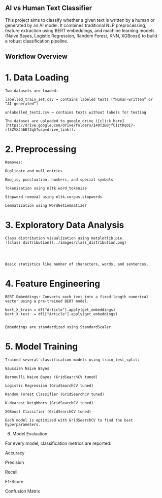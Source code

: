 ## AI vs Human Text Classifier

This project aims to classify whether a given text is written by a human or generated by an AI model.
It combines traditional NLP preprocessing, feature extraction using BERT embeddings, and machine learning models (Naive Bayes, Logistic Regression, Random Forest, KNN, XGBoost) to build a robust classification pipeline.

## Workflow Overview
# 1. Data Loading

    Two datasets are loaded:

    labelled_train_set.csv → contains labeled texts (“Human-written” or “AI-generated”)

    unlabelled_test2.csv → contains texts without labels for testing

    The dataset are uploaded to google drive ([click here](https://drive.google.com/drive/folders/148T2B8jfCIztRq0I7-rfSZVXJ46Bf2q5?usp=drive_link)).

# 2. Preprocessing

    Removes:

    Duplicate and null entries

    Emojis, punctuation, numbers, and special symbols

    Tokenization using nltk.word_tokenize

    Stopword removal using nltk.corpus.stopwords

    Lemmatization using WordNetLemmatizer

# 3. Exploratory Data Analysis

    Class distribution visualization using matplotlib.pie.
    ![class distribution](../images/class_distribution.png)

    


    Basic statistics like number of characters, words, and sentences.

# 4. Feature Engineering

    BERT Embeddings: Converts each text into a fixed-length numerical vector using a pre-trained BERT model.

    bert_X_train = df["Article"].apply(get_embeddings)
    bert_X_test  = df1["Article"].apply(get_embeddings)


    Embeddings are standardized using StandardScaler.

# 5. Model Training

    Trained several classification models using train_test_split:

    Gaussian Naive Bayes

    Bernoulli Naive Bayes (GridSearchCV tuned)

    Logistic Regression (GridSearchCV tuned)

    Random Forest Classifier (GridSearchCV tuned)

    K-Nearest Neighbors (GridSearchCV tuned)

    XGBoost Classifier (GridSearchCV tuned)

    Each model is optimized with GridSearchCV to find the best hyperparameters.

6. Model Evaluation

For every model, classification metrics are reported:

Accuracy

Precision

Recall

F1-Score

Confusion Matrix
